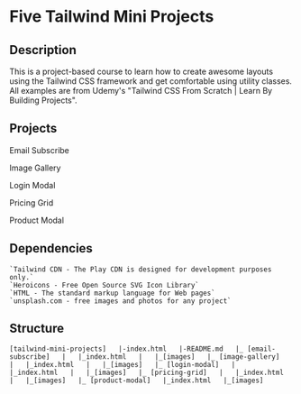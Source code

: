 # Five Tailwind Mini Projects

## Description
This is a project-based course to learn how to create awesome layouts using the Tailwind CSS framework and get comfortable using utility classes. All examples are from Udemy's "Tailwind CSS From Scratch | Learn By Building Projects".

## Projects

Email Subscribe

Image Gallery

Login Modal

Pricing Grid

Product Modal

## Dependencies 

    `Tailwind CDN - The Play CDN is designed for development purposes only.`
    `Heroicons - Free Open Source SVG Icon Library`
    `HTML - The standard markup language for Web pages`
    `unsplash.com - free images and photos for any project`

## Structure 
`
[tailwind-mini-projects]  
|-index.html  
|-README.md  
|_ [email-subscribe]  
|   |_index.html  
|   |_[images]  
|_ [image-gallery]  
|   |_index.html  
|   |_[images]  
|_ [login-modal]  
|   |_index.html  
|   |_[images]  
|_ [pricing-grid]  
|   |_index.html  
|   |_[images]  
|_ [product-modal]  
    |_index.html  
    |_[images]  
`